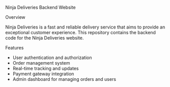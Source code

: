 Ninja Deliveries Backend Website

Overview

Ninja Deliveries is a fast and reliable delivery service that aims to provide an exceptional customer experience. This repository contains the backend code for the Ninja Deliveries website.

Features

- User authentication and authorization
- Order management system
- Real-time tracking and updates
- Payment gateway integration
- Admin dashboard for managing orders and users
